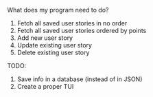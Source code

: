 What does my program need to do?

1. Fetch all saved user stories in no order
3. Fetch all saved user stories ordered by points
4. Add new user story
5. Update existing user story
6. Delete existing user story

TODO:
1. Save info in a database (instead of in JSON)
2. Create a proper TUI
